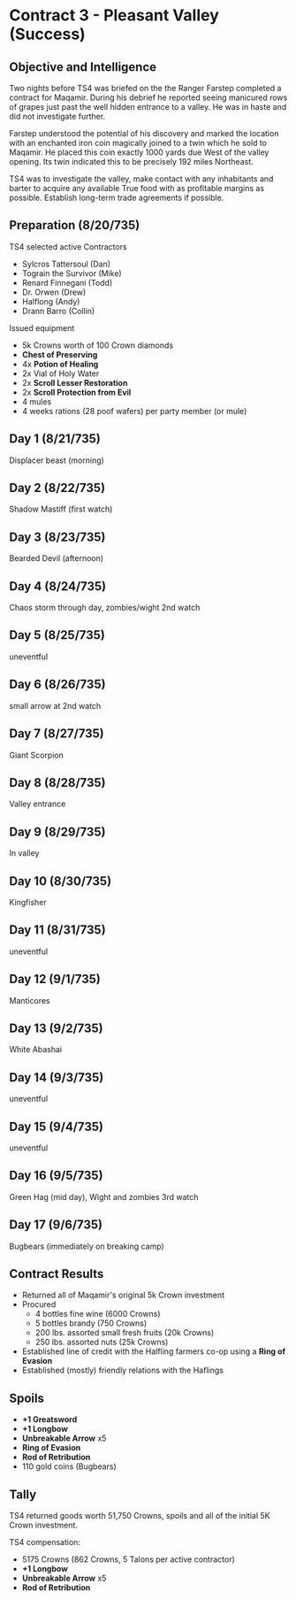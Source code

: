 # Contract 3 - Pleasant Valley (Success)

## Objective and Intelligence
Two nights before TS4 was briefed on the the Ranger Farstep completed a contract for Maqamir. During his debrief he reported seeing manicured rows of grapes just past the well hidden entrance to a valley. He was in haste and did not investigate further.

Farstep understood the potential of his discovery and marked the location with an enchanted iron coin magically joined to a twin which he sold to Maqamir. He placed this coin exactly 1000 yards due West of the valley opening. Its twin indicated this to be precisely 192 miles Northeast. 

TS4 was to investigate the valley, make contact with any inhabitants and barter to acquire any available True food with as profitable margins as possible. Establish long-term trade agreements if possible.

## Preparation (8/20/735)
TS4 selected active Contractors
* Sylcros Tattersoul (Dan)
* Tograin the Survivor (Mike)
* Renard Finnegani (Todd)
* Dr. Orwen (Drew)
* Halflong (Andy)
* Drann Barro (Collin)

Issued equipment
* 5k Crowns worth of 100 Crown diamonds
* __Chest of Preserving__
* 4x __Potion of Healing__
* 2x Vial of Holy Water
* 2x __Scroll Lesser Restoration__
* 2x __Scroll Protection from Evil__
* 4 mules
* 4 weeks rations (28 poof wafers) per party member (or mule)

## Day 1 (8/21/735)
Displacer beast (morning)

## Day 2 (8/22/735)
Shadow Mastiff (first watch)

## Day 3 (8/23/735)
Bearded Devil (afternoon)

## Day 4 (8/24/735)
Chaos storm through day, zombies/wight 2nd watch

## Day 5 (8/25/735)
uneventful

## Day 6 (8/26/735)
small arrow at 2nd watch

## Day 7 (8/27/735)
Giant Scorpion

## Day 8 (8/28/735)
Valley entrance

## Day 9 (8/29/735)
In valley

## Day 10 (8/30/735)
Kingfisher

## Day 11 (8/31/735)
uneventful

## Day 12 (9/1/735)
Manticores

## Day 13 (9/2/735)
White Abashai

## Day 14 (9/3/735)
uneventful

## Day 15 (9/4/735)
uneventful

## Day 16 (9/5/735)
Green Hag (mid day), Wight and zombies 3rd watch

## Day 17 (9/6/735)
Bugbears (immediately on breaking camp)

## Contract Results
* Returned all of Maqamir's original 5k Crown investment
* Procured
    * 4 bottles fine wine (6000 Crowns)
    * 5 bottles brandy (750 Crowns)
    * 200 lbs. assorted small fresh fruits (20k Crowns)
    * 250 lbs. assorted nuts (25k Crowns)
* Established line of credit with the Halfling farmers co-op using a __Ring of Evasion__
* Established (mostly) friendly relations with the Haflings

## Spoils
* __+1 Greatsword__
* __+1 Longbow__
* __Unbreakable Arrow__ x5
* __Ring of Evasion__
* __Rod of Retribution__
* 110 gold coins (Bugbears)

## Tally
TS4 returned goods worth 51,750 Crowns, spoils and all of the initial 5K Crown investment.

TS4 compensation:
* 5175 Crowns (862 Crowns, 5 Talons per active contractor)
* __+1 Longbow__
* __Unbreakable Arrow__ x5
* __Rod of Retribution__